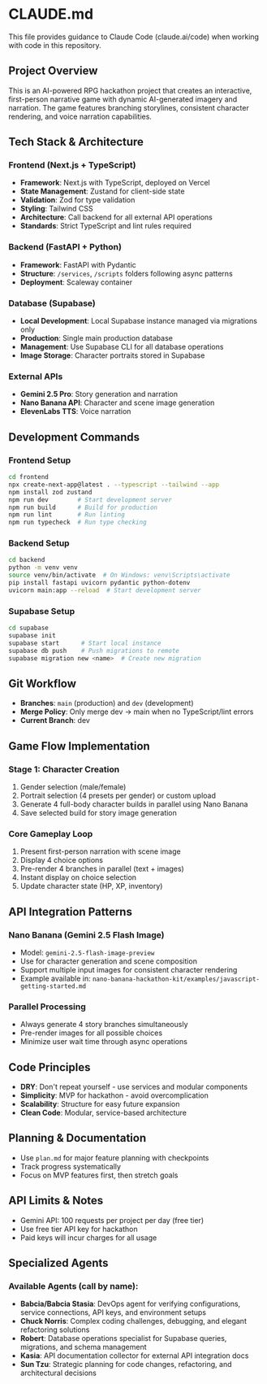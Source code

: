 # CLAUDE.md

This file provides guidance to Claude Code (claude.ai/code) when working with code in this repository.

## Project Overview

This is an AI-powered RPG hackathon project that creates an interactive, first-person narrative game with dynamic AI-generated imagery and narration. The game features branching storylines, consistent character rendering, and voice narration capabilities.

## Tech Stack & Architecture

### Frontend (Next.js + TypeScript)
- **Framework**: Next.js with TypeScript, deployed on Vercel
- **State Management**: Zustand for client-side state
- **Validation**: Zod for type validation
- **Styling**: Tailwind CSS
- **Architecture**: Call backend for all external API operations
- **Standards**: Strict TypeScript and lint rules required

### Backend (FastAPI + Python)
- **Framework**: FastAPI with Pydantic
- **Structure**: `/services`, `/scripts` folders following async patterns
- **Deployment**: Scaleway container

### Database (Supabase)
- **Local Development**: Local Supabase instance managed via migrations only
- **Production**: Single main production database
- **Management**: Use Supabase CLI for all database operations
- **Image Storage**: Character portraits stored in Supabase

### External APIs
- **Gemini 2.5 Pro**: Story generation and narration
- **Nano Banana API**: Character and scene image generation
- **ElevenLabs TTS**: Voice narration

## Development Commands

### Frontend Setup
```bash
cd frontend
npx create-next-app@latest . --typescript --tailwind --app
npm install zod zustand
npm run dev        # Start development server
npm run build      # Build for production
npm run lint       # Run linting
npm run typecheck  # Run type checking
```

### Backend Setup
```bash
cd backend
python -m venv venv
source venv/bin/activate  # On Windows: venv\Scripts\activate
pip install fastapi uvicorn pydantic python-dotenv
uvicorn main:app --reload  # Start development server
```

### Supabase Setup
```bash
cd supabase
supabase init
supabase start      # Start local instance
supabase db push    # Push migrations to remote
supabase migration new <name>  # Create new migration
```

## Git Workflow
- **Branches**: `main` (production) and `dev` (development)
- **Merge Policy**: Only merge dev → main when no TypeScript/lint errors
- **Current Branch**: dev

## Game Flow Implementation

### Stage 1: Character Creation
1. Gender selection (male/female)
2. Portrait selection (4 presets per gender) or custom upload
3. Generate 4 full-body character builds in parallel using Nano Banana
4. Save selected build for story image generation

### Core Gameplay Loop
1. Present first-person narration with scene image
2. Display 4 choice options
3. Pre-render 4 branches in parallel (text + images)
4. Instant display on choice selection
5. Update character state (HP, XP, inventory)

## API Integration Patterns

### Nano Banana (Gemini 2.5 Flash Image)
- Model: `gemini-2.5-flash-image-preview`
- Use for character generation and scene composition
- Support multiple input images for consistent character rendering
- Example available in: `nano-banana-hackathon-kit/examples/javascript-getting-started.md`

### Parallel Processing
- Always generate 4 story branches simultaneously
- Pre-render images for all possible choices
- Minimize user wait time through async operations

## Code Principles
- **DRY**: Don't repeat yourself - use services and modular components
- **Simplicity**: MVP for hackathon - avoid overcomplication
- **Scalability**: Structure for easy future expansion
- **Clean Code**: Modular, service-based architecture

## Planning & Documentation
- Use `plan.md` for major feature planning with checkpoints
- Track progress systematically
- Focus on MVP features first, then stretch goals

## API Limits & Notes
- Gemini API: 100 requests per project per day (free tier)
- Use free tier API key for hackathon
- Paid keys will incur charges for all usage

## Specialized Agents

### Available Agents (call by name):
- **Babcia/Babcia Stasia**: DevOps agent for verifying configurations, service connections, API keys, and environment setups
- **Chuck Norris**: Complex coding challenges, debugging, and elegant refactoring solutions
- **Robert**: Database operations specialist for Supabase queries, migrations, and schema management
- **Kasia**: API documentation collector for external API integration docs
- **Sun Tzu**: Strategic planning for code changes, refactoring, and architectural decisions